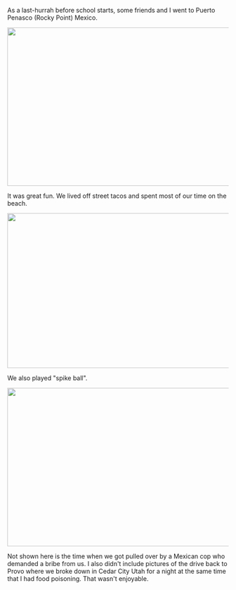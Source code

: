 As a last-hurrah before school starts, some friends and I went to Puerto Penasco (Rocky Point) Mexico.

<center> <img src="require('assets/images/posts/mexico/mexico_friends_1.jpeg')" style="width: 640; height: 360;" /> </center>

It was great fun. We lived off street tacos and spent most of our time on the beach.

<center> <img src="require('assets/images/posts/mexico/mexico_sunset_1.jpeg')" style="width: 640; height: 352;" /> </center>

We also played "spike ball".

<center> <img src="require('assets/images/posts/mexico/mexico_spike_ball.jpeg')" style="width: 640; height: 360;" /> </center>

Not shown here is the time when we got pulled over by a Mexican cop who demanded a bribe from us. I also didn't include pictures of the drive back to Provo where we broke down in Cedar City Utah for a night at the same time that I had food poisoning. That wasn't enjoyable.
